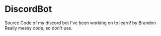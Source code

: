 # DiscordBot
 Source Code of my discord bot I've been working on to learn! by Brandon
Really messy code, so don't use.